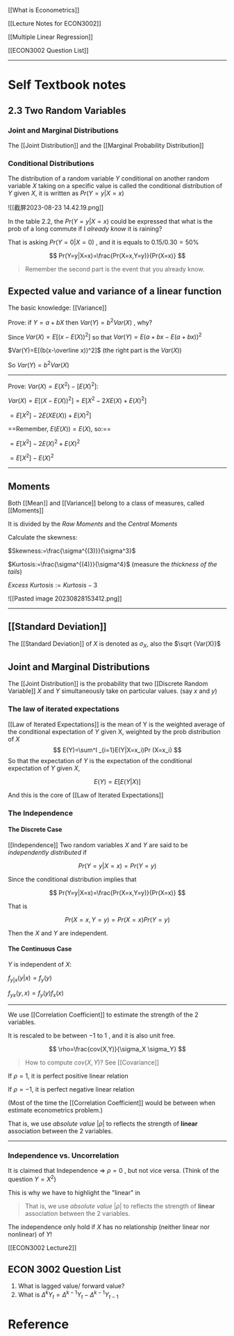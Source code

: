 [[What is Econometrics]]

[[Lecture Notes for ECON3002]]

[[Multiple Linear Regression]]

[[ECON3002 Question List]]

---


# Self Textbook notes

## 2.3 Two Random Variables

### Joint and Marginal Distributions

The [[Joint Distribution]] and the [[Marginal Probability Distribution]]

### Conditional Distributions

The distribution of a random variable $Y$ conditional on another random variable $X$ taking on a specific value is called the conditional  distribution of $Y$ given $X$, it is written as $Pr(Y=y|X=x)$

![[截屏2023-08-23 14.42.19.png]]

In the table 2.2, the $Pr(Y=y|X=x)$ could be expressed that what is the prob of a long commute if I *already know* it is raining?

That is  asking  $Pr(Y=0|X=0)$ , and it is equals to $0.15/0.30=50\%$ 

$$
Pr(Y=y|X=x)=\frac{Pr(X=x,Y=y)}{Pr(X=x)}
$$

> Remember the second part is the event that you already know.

##   Expected value and variance of a linear function

The basic knowledge: [[Variance]]

Prove: if $Y=a+bX$ then $Var(Y)=b^2Var(X)$ , why?

Since $Var(X)= E[(x-E(X))^2]$  so that $Var(Y)=E(a+bx-E(a+bx))^2$

$Var(Y)=E[(b(x-\overline x))^2]$ (the right part is the $Var(X)$)

So $Var(Y)=b^2Var(X)$


--- 

Prove: $Var(X)=E(X^2)-[E(X)^2]$:

$Var(X)=E[(X-E(X))^2]=E[X^2-2XE(X)+E(X)^2]$

$=E[X^2]-2E(XE(X))+E(X)^2]$

==Remember, $E(E(X))=E(X)$, so:==

$=E[X^2]-2E(X)^2+E(X)^2$

$=E[X^2]-E(X)^2$

---

## Moments

Both [[Mean]] and [[Variance]] belong to a class of measures, called [[Moments]]

It is divided by the *Raw Moments* and the *Central Moments* 

Calculate the skewness: 

$Skewness:=\frac{\sigma^{(3)}}{\sigma^3}$ 

$Kurtosis:=\frac{\sigma^{(4)}}{\sigma^4}$  (measure the *thickness of the tails*)

$Excess\ Kurtosis := Kurtosis - 3$

![[Pasted image 20230828153412.png]]





---

## [[Standard Deviation]]

The [[Standard Deviation]] of $X$ is denoted as $\sigma _X$, also the $\sqrt {Var(X)}$ 

## Joint and Marginal Distributions

The [[Joint Distribution]] is the probability that two [[Discrete Random Variable]] $X$ and $Y$ simultaneously take on particular values. (say $x$ and $y$)

### The law of iterated expectations

[[Law of Iterated Expectations]]  is the mean of Y is the weighted average of the conditional expectation of $Y$ given X, weighted by the prob distribution of $X$ 
$$
E(Y)=\sum^l _{i=1}E(Y|X=x_i)Pr (X=x_i)
$$
So that the expectation of $Y$ is the expectation of the conditional expectation of $Y$ given $X$,

$$
E(Y)=E[E(Y|X)]
$$

And this is the core of  [[Law of Iterated Expectations]]

### The Independence

#### The Discrete Case

[[Independence]] Two random  variables $X$ and $Y$ are said to be *independently distributed* if 

$$
Pr(Y=y|X=x)= Pr(Y=y)
$$

Since the conditional distribution implies that 

$$
Pr(Y=y|X=x)=\frac{Pr(X=x,Y=y)}{Pr(X=x)}
$$

That is 

$$
Pr(X=x,Y=y)=Pr(X=x)Pr(Y=y)
$$

Then the $X$ and $Y$ are independent.


#### The Continuous Case

$Y$ is independent of $X$:

$f_{y|x}(y|x)=f_y(y)$

$f_{yx}(y,x)=f_y(y)f_x(x)$


---

We use [[Correlation Coefficient]] to estimate the strength of the 2 variables. 

It is rescaled to be between $-1$ to $1$ , and it is also unit free.

$$
\rho=\frac{cov(X,Y)}{\sigma_X \sigma_Y}
$$

> How to compute $cov(X,Y)$? See [[Covariance]] 

If $\rho = 1$, it is perfect positive linear relation

If $\rho = -1$, it is perfect negative linear relation

(Most of the time the [[Correlation Coefficient]] would be between when estimate econometrics problem.)

That is, we use *absolute value* $|\rho|$ to reflects the strength of **linear** association between the 2 variables.

--- 

### Independence vs. Uncorrelation

It is claimed that Independence => $\rho = 0$ , but not vice versa. (Think of the question $Y=X^2$)

This is why we have to highlight the "linear" in 

> That is, we use *absolute value* $|\rho|$ to reflects the strength of **linear** association between the 2 variables.

The independence only hold if $X$ has no relationship (neither linear nor nonlinear) of $Y$!

[[ECON3002 Lecture2]]


## ECON 3002 Question List

1. What is lagged value/ forward value?
2. What is $\Delta ^k Y_t = \Delta ^{k-1} Y_t -  \Delta ^{k-1} Y_{t-1}$





# Reference 

